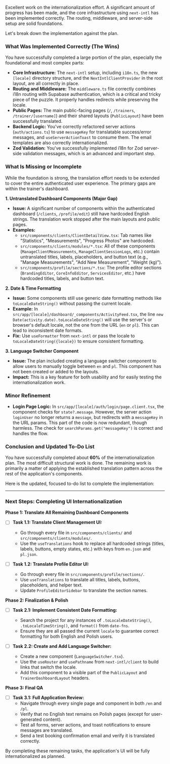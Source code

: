 Excellent work on the internationalization effort. A significant amount of progress has been made, and the core infrastructure using `next-intl` has been implemented correctly. The routing, middleware, and server-side setup are solid foundations.

Let's break down the implementation against the plan.

### What Was Implemented Correctly (The Wins)

You have successfully completed a large portion of the plan, especially the foundational and most complex parts:

*   **Core Infrastructure:** The `next-intl` setup, including `i18n.ts`, the new `[locale]` directory structure, and the `NextIntlClientProvider` in the root layout, are all correctly in place.
*   **Routing and Middleware:** The `middleware.ts` file correctly combines i18n routing with Supabase authentication, which is a critical and tricky piece of the puzzle. It properly handles redirects while preserving the locale.
*   **Public Pages:** The main public-facing pages (`/`, `/trainers`, `/trainer/[username]`) and their shared layouts (`PublicLayout`) have been successfully translated.
*   **Backend Logic:** You've correctly refactored server actions (`auth/actions.ts`) to use `messageKey` for translatable success/error messages, and `useServerActionToast` to consume them. The email templates are also correctly internationalized.
*   **Zod Validation:** You've successfully implemented i18n for Zod server-side validation messages, which is an advanced and important step.

### What Is Missing or Incomplete

While the foundation is strong, the translation effort needs to be extended to cover the entire authenticated user experience. The primary gaps are within the trainer's dashboard.

**1. Untranslated Dashboard Components (Major Gap)**

*   **Issue:** A significant number of components within the authenticated dashboard (`/clients`, `/profile/edit`) still have hardcoded English strings. The translation work stopped after the main layouts and public pages.
*   **Examples:**
    *   `src/components/clients/ClientDetailView.tsx`: Tab names like "Statistics", "Measurements", "Progress Photos" are hardcoded.
    *   `src/components/clients/modules/*.tsx`: All of these components (`ManageClientMeasurements`, `ManageClientSessionLogs`, etc.) contain untranslated titles, labels, placeholders, and button text (e.g., "Manage Measurements", "Add New Measurement", "Weight (kg)").
    *   `src/components/profile/sections/*.tsx`: The profile editor sections (`BrandingEditor`, `CoreInfoEditor`, `ServicesEditor`, etc.) have hardcoded titles, labels, and button text.

**2. Date & Time Formatting**

*   **Issue:** Some components still use generic date formatting methods like `toLocaleDateString()` without passing the current locale.
*   **Example:** In `src/app/[locale]/dashboard/_components/ActivityFeed.tsx`, the line `new Date(activity.date).toLocaleDateString()` will use the server's or browser's default locale, not the one from the URL (`en` or `pl`). This can lead to inconsistent date formats.
*   **Fix:** Use `useFormatter` from `next-intl` or pass the locale to `toLocaleDateString({locale})` to ensure consistent formatting.

**3. Language Switcher Component**

*   **Issue:** The plan included creating a language switcher component to allow users to manually toggle between `en` and `pl`. This component has not been created or added to the layouts.
*   **Impact:** This is a key feature for both usability and for easily testing the internationalization work.

### Minor Refinement

*   **Login Page Logic:** In `src/app/[locale]/auth/login/page.client.tsx`, the component checks for `state?.message`. However, the server action `loginUser` no longer returns a `message`, but redirects with a `messageKey` in the URL params. This part of the code is now redundant, though harmless. The check for `searchParams.get("messageKey")` is correct and handles the flow.

### Conclusion and Updated To-Do List

You have successfully completed about **60%** of the internationalization plan. The most difficult structural work is done. The remaining work is primarily a matter of applying the established translation pattern across the rest of the application's components.

Here is the updated, focused to-do list to complete the implementation:

---

### **Next Steps: Completing UI Internationalization**

**Phase 1: Translate All Remaining Dashboard Components**

*   [ ] **Task 1.1: Translate Client Management UI:**
    *   Go through every file in `src/components/clients/` and `src/components/clients/modules/`.
    *   Use the `useTranslations` hook to replace all hardcoded strings (titles, labels, buttons, empty states, etc.) with keys from `en.json` and `pl.json`.

*   [ ] **Task 1.2: Translate Profile Editor UI:**
    *   Go through every file in `src/components/profile/sections/`.
    *   Use `useTranslations` to translate all titles, labels, buttons, placeholders, and helper text.
    *   Update `ProfileEditorSidebar` to translate the section names.

**Phase 2: Finalization & Polish**

*   [ ] **Task 2.1: Implement Consistent Date Formatting:**
    *   Search the project for any instances of `.toLocaleDateString()`, `.toLocaleTimeString()`, and `format()` from `date-fns`.
    *   Ensure they are all passed the current `locale` to guarantee correct formatting for both English and Polish users.

*   [ ] **Task 2.2: Create and Add Language Switcher:**
    *   Create a new component (`LanguageSwitcher.tsx`).
    *   Use the `useRouter` and `usePathname` from `next-intl/client` to build links that switch the locale.
    *   Add this component to a visible part of the `PublicLayout` and `TrainerDashboardLayout` headers.

**Phase 3: Final QA**

*   [ ] **Task 3.1: Full Application Review:**
    *   Navigate through every single page and component in both `/en` and `/pl`.
    *   Verify that no English text remains on Polish pages (except for user-generated content).
    *   Test all forms, server actions, and toast notifications to ensure messages are translated.
    *   Send a test booking confirmation email and verify it is translated correctly.

By completing these remaining tasks, the application's UI will be fully internationalized as planned.